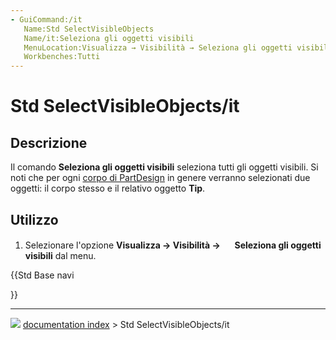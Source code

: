 ```yaml
---
- GuiCommand:/it
   Name:Std SelectVisibleObjects
   Name/it:Seleziona gli oggetti visibili
   MenuLocation:Visualizza → Visibilità → Seleziona gli oggetti visibili
   Workbenches:Tutti
---
```


# Std SelectVisibleObjects/it



## Descrizione

Il comando **Seleziona gli oggetti visibili** seleziona tutti gli oggetti visibili. Si noti che per ogni [corpo di PartDesign](PartDesign_Body/it.md) in genere verranno selezionati due oggetti: il corpo stesso e il relativo oggetto **Tip**.



## Utilizzo

1.  Selezionare l\'opzione **Visualizza → Visibilità → <img src="images/Std_SelectVisibleObjects.svg" width=16px> Seleziona gli oggetti visibili** dal menu.





{{Std Base navi

}}



---
![](images/Right_arrow.png) [documentation index](../README.md) > Std SelectVisibleObjects/it
